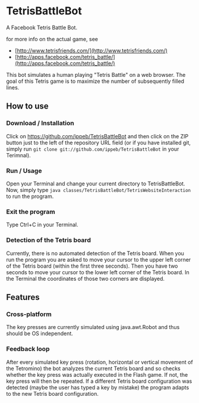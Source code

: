 TetrisBattleBot
===============

A Facebook Tetris Battle Bot.

for more info on the actual game, see
* [http://www.tetrisfriends.com/](http://www.tetrisfriends.com/)
* [http://apps.facebook.com/tetris_battle/](http://apps.facebook.com/tetris_battle/)


This bot simulates a human playing "Tetris Battle" on a web browser.
The goal of this Tetris game is to maximize the number of subsequently filled
lines.




How to use
----------


### Download / Installation

Click on https://github.com/ippeb/TetrisBattleBot and then click on the ZIP button
just to the left of the repository URL field (or if you have installed git, simply
run `git clone git://github.com/ippeb/TetrisBattleBot` in your Terimnal).


### Run / Usage

Open your Terminal and change your current directory to TetrisBattleBot.
Now, simply type `java classes/TetrisBattleBot/TetrisWebsiteInteraction`
to run the program.


### Exit the program

Type Ctrl+C in your Terminal.


### Detection of the Tetris board

Currently, there is no automated detection of the Tetris board.
When you run the program you are asked to move your cursor to
the upper left corner of the Tetris board (within the first three
seconds). Then you have two seconds to move your cursor to the
lower left corner of the Tetris board. In the Terminal the
coordinates of those two corners are displayed.




Features
--------


### Cross-platform

The key presses are currently simulated using java.awt.Robot and thus
should be OS independent.


### Feedback loop

After every simulated key press (rotation, horizontal or vertical
movement of the Tetromino) the bot analyzes the current Tetris board
and so checks whether the key press was actually executed in the
Flash game. If not, the key press will then be repeated. If a
different Tetris board configuration was detected (maybe the user has typed
a key by mistake) the program adapts to the new Tetris board
configuration.
